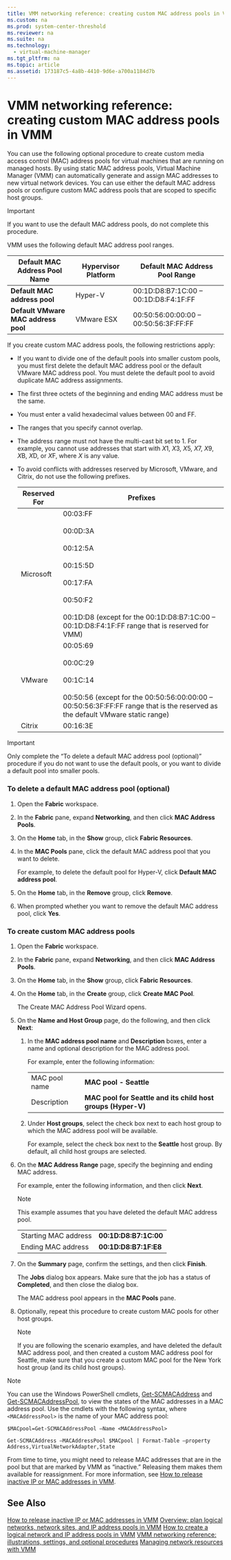 ```yaml
---
title: VMM networking reference: creating custom MAC address pools in VMM
ms.custom: na
ms.prod: system-center-threshold
ms.reviewer: na
ms.suite: na
ms.technology: 
  - virtual-machine-manager
ms.tgt_pltfrm: na
ms.topic: article
ms.assetid: 173187c5-4a8b-4410-9d6e-a700a1184d7b
---
```

# VMM networking reference: creating custom MAC address pools in VMM
You can use the following optional procedure to create custom media access control \(MAC\) address pools for virtual machines that are running on managed hosts. By using static MAC address pools, Virtual Machine Manager \(VMM\) can automatically generate and assign MAC addresses to new virtual network devices. You can use either the default MAC address pools or configure custom MAC address pools that are scoped to specific host groups.

> [!IMPORTANT]
> If you want to use the default MAC address pools, do not complete this procedure.

VMM uses the following default MAC address pool ranges.

|Default MAC Address Pool Name|Hypervisor Platform|Default MAC Address Pool Range|
|---------------------------------|-----------------------|----------------------------------|
|**Default MAC address pool**|Hyper\-V|00:1D:D8:B7:1C:00 – 00:1D:D8:F4:1F:FF|
|**Default VMware MAC address pool**|VMware ESX|00:50:56:00:00:00 – 00:50:56:3F:FF:FF|

If you create custom MAC address pools, the following restrictions apply:

-   If you want to divide one of the default pools into smaller custom pools, you must first delete the default MAC address pool or the default VMware MAC address pool. You must delete the default pool to avoid duplicate MAC address assignments.

-   The first three octets of the beginning and ending MAC address must be the same.

-   You must enter a valid hexadecimal values between 00 and FF.

-   The ranges that you specify cannot overlap.

-   The address range must not have the multi\-cast bit set to 1. For example, you cannot use addresses that start with *X*1, *X*3, *X*5, *X*7, *X*9, *X*B, *X*D, or *X*F, where *X* is any value.

-   To avoid conflicts with addresses reserved by Microsoft, VMware, and Citrix, do not use the following prefixes.

    |Reserved For|Prefixes|
    |----------------|------------|
    |Microsoft|00:03:FF<br /><br />00:0D:3A<br /><br />00:12:5A<br /><br />00:15:5D<br /><br />00:17:FA<br /><br />00:50:F2<br /><br />00:1D:D8 \(except for the 00:1D:D8:B7:1C:00 – 00:1D:D8:F4:1F:FF range that is reserved for VMM\)|
    |VMware|00:05:69<br /><br />00:0C:29<br /><br />00:1C:14<br /><br />00:50:56 \(except for the 00:50:56:00:00:00 – 00:50:56:3F:FF:FF range that is the reserved as the default VMware static range\)|
    |Citrix|00:16:3E|

> [!IMPORTANT]
> Only complete the “To delete a default MAC address pool \(optional\)” procedure if you do not want to use the default pools, or you want to divide a default pool into smaller pools.

### To delete a default MAC address pool \(optional\)

1.  Open the **Fabric** workspace.

2.  In the **Fabric** pane, expand **Networking**, and then click **MAC Address Pools**.

3.  On the **Home** tab, in the **Show** group, click **Fabric Resources**.

4.  In the **MAC Pools** pane, click the default MAC address pool that you want to delete.

    For example, to delete the default pool for Hyper\-V, click **Default MAC address pool**.

5.  On the **Home** tab, in the **Remove** group, click **Remove**.

6.  When prompted whether you want to remove the default MAC address pool, click **Yes**.

### To create custom MAC address pools

1.  Open the **Fabric** workspace.

2.  In the **Fabric** pane, expand **Networking**, and then click **MAC Address Pools**.

3.  On the **Home** tab, in the **Show** group, click **Fabric Resources**.

4.  On the **Home** tab, in the **Create** group, click **Create MAC Pool**.

    The Create MAC Address Pool Wizard opens.

5.  On the **Name and Host Group** page, do the following, and then click **Next**:

    1.  In the **MAC address pool name** and **Description** boxes, enter a name and optional description for the MAC address pool.

        For example, enter the following information:

        |||
        |-|-|
        |MAC pool name|**MAC pool \- Seattle**|
        |Description|**MAC pool for Seattle and its child host groups \(Hyper\-V\)**|

    2.  Under **Host groups**, select the check box next to each host group to which the MAC address pool will be available.

        For example, select the check box next to the **Seattle** host group. By default, all child host groups are selected.

6.  On the **MAC Address Range** page, specify the beginning and ending MAC address.

    For example, enter the following information, and then click **Next**.

    > [!NOTE]
    > This example assumes that you have deleted the default MAC address pool.

    |||
    |-|-|
    |Starting MAC address|**00:1D:D8:B7:1C:00**|
    |Ending MAC address|**00:1D:D8:B7:1F:E8**|

7.  On the **Summary** page, confirm the settings, and then click **Finish**.

    The **Jobs** dialog box appears. Make sure that the job has a status of **Completed**, and then close the dialog box.

    The MAC address pool appears in the **MAC Pools** pane.

8.  Optionally, repeat this procedure to create custom MAC pools for other host groups.

    > [!NOTE]
    > If you are following the scenario examples, and have deleted the default MAC address pool, and then created a custom MAC address pool for Seattle, make sure that you create a custom MAC pool for the New York host group \(and its child host groups\).

> [!NOTE]
> You can use the Windows PowerShell cmdlets, [Get-SCMACAddress](http://technet.microsoft.com/library/jj613233.aspx) and [Get-SCMACAddressPool](http://technet.microsoft.com/library/jj654398.aspx), to view the states of the MAC addresses in a MAC address pool. Use the cmdlets with the following syntax, where `<MACAddressPool>` is the name of your MAC address pool:
> 
> `$MACpool=Get-SCMACAddressPool –Name <MACAddressPool>`
> 
> `Get-SCMACAddress –MACAddressPool $MACpool | Format-Table –property Address,VirtualNetworkAdapter,State`

From time to time, you might need to release MAC addresses that are in the pool but that are marked by VMM as “inactive.” Releasing them makes them available for reassignment. For more information, see [How to release inactive IP or MAC addresses in VMM](How-to-release-inactive-IP-or-MAC-addresses-in-VMM.md).

## See Also
[How to release inactive IP or MAC addresses in VMM](How-to-release-inactive-IP-or-MAC-addresses-in-VMM.md)
[Overview: plan logical networks, network sites, and IP address pools in VMM](Overview--plan-logical-networks,-network-sites,-and-IP-address-pools-in-VMM.md)
[How to create a logical network and IP address pools in VMM](How-to-create-a-logical-network-and-IP-address-pools-in-VMM.md)
[VMM networking reference: illustrations, settings, and optional procedures](VMM-networking-reference--illustrations,-settings,-and-optional-procedures.md)
[Managing network resources with VMM](Managing-network-resources-with-VMM.md)


